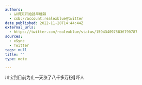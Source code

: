 ```yaml
---
authors:
  - 从明天开始就早睡辣
  - csb://account:realexblue@twitter
date_published: 2022-11-20T14:44:44Z
external_urls:
  - https://twitter.com/realexblue/status/1594340975836790787
sources:
  - xSync
  - Twitter
tags: null
title: ""
type: note

---
```


川宝到目前为止一天涨了八千多万粉🐶吓人